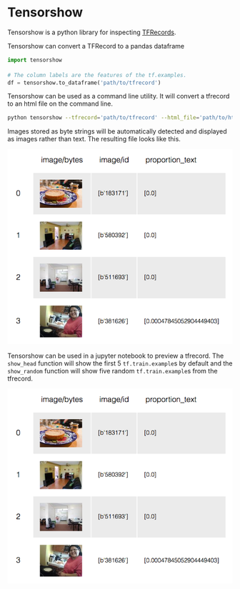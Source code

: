 # Tensorshow

Tensorshow is a python library for inspecting [TFRecords](https://www.tensorflow.org/api_guides/python/reading_data#file_formats).

Tensorshow can convert a TFRecord to a pandas dataframe

```python
import tensorshow

# The column labels are the features of the tf.examples.
df = tensorshow.to_dataframe('path/to/tfrecord')
```

Tensorshow can be used as a command line utility. It will convert a tfrecord to an html file on the command line.

```bash
python tensorshow --tfrecord='path/to/tfrecord' --html_file='path/to/html_file'
```

Images stored as byte strings will be automatically detected and displayed as images rather than text. The resulting file looks like this.

![TFRecord displayed as a table](https://github.com/joelypoley/tensorshow/blob/master/html_table.png)


Tensorshow can be used in a jupyter notebook to preview a tfrecord. The `show_head` function will show the first 5 `tf.train.example`s by default and the `show_random` function will show five random `tf.train.example`s from the tfrecord.

![A preview of a TFRecord in a jupyter notebook](https://github.com/joelypoley/tensorshow/blob/master/html_table.png)

